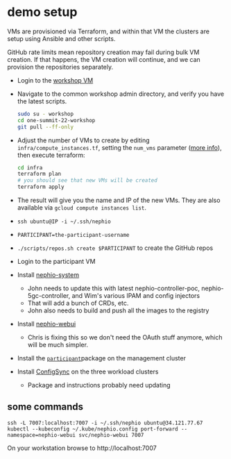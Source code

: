 # demo setup

VMs are provisioned via Terraform, and within that VM the clusters are setup
using Ansible and other scripts.

GitHub rate limits mean repository creation may fail during bulk VM creation.
If that happens, the VM creation will continue, and we can provision the
repositories separately.

* Login to the [workshop VM](https://console.cloud.google.com/compute/instancesDetail/zones/us-central1-a/instances/workshop?project=pure-faculty-367518&supportedpurview=project)
* Navigate to the common workshop admin directory, and verify you have the
  latest scripts.
  ```bash
  sudo su - workshop
  cd one-summit-22-workshop
  git pull --ff-only
  ```
* Adjust the number of VMs to create by editing `infra/compute_instances.tf`,
  setting the `num_vms` parameter ([more info](infra/README.md)), then execute terraform:
  ```bash
  cd infra
  terraform plan
  # you should see that new VMs will be created
  terraform apply
  ```
* The result will give you the name and IP of the new VMs. They are also
  available via `gcloud compute instances list`.



* `ssh ubuntu@IP -i ~/.ssh/nephio`
* `PARTICIPANT=the-participant-username`
* `./scripts/repos.sh create $PARTICIPANT` to create the GitHub repos
* Login to the participant VM
* Install [nephio-system](https://github.com/nephio-project/nephio-poc#installing-the-server-components)
  * John needs to update this with latest nephio-controller-poc,
    nephio-5gc-controller, and Wim's various IPAM and config injectors
  * That will add a bunch of CRDs, etc.
  * John also needs to build and push all the images to the registry
* Install [nephio-webui](https://github.com/nephio-project/nephio-poc#installing-the-web-ui)
  * Chris is fixing this so we don't need the OAuth stuff anymore, which will be
    much simpler.
* Install the [`participant`](https://github.com/nephio-project/one-summit-22-workshop/tree/main/packages/participant)package on the management cluster
* Install [ConfigSync](https://github.com/nephio-project/nephio-poc#installing-config-sync-in-workload-clusters) on the three workload clusters
  * Package and instructions probably need updating


## some commands
`ssh -L 7007:localhost:7007 -i ~/.ssh/nephio ubuntu@34.121.77.67`
`kubectl --kubeconfig ~/.kube/nephio.config port-forward --namespace=nephio-webui svc/nephio-webui 7007`

On your workstation browse to http://localhost:7007
